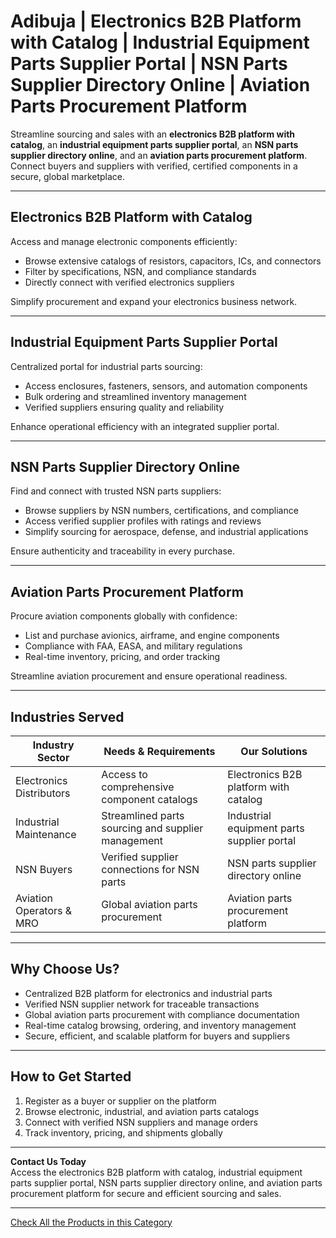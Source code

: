 # Adibuja | Electronics B2B Platform with Catalog | Industrial Equipment Parts Supplier Portal | NSN Parts Supplier Directory Online | Aviation Parts Procurement Platform

Streamline sourcing and sales with an **electronics B2B platform with catalog**, an **industrial equipment parts supplier portal**, an **NSN parts supplier directory online**, and an **aviation parts procurement platform**. Connect buyers and suppliers with verified, certified components in a secure, global marketplace.

---

## Electronics B2B Platform with Catalog

Access and manage electronic components efficiently:

- Browse extensive catalogs of resistors, capacitors, ICs, and connectors  
- Filter by specifications, NSN, and compliance standards  
- Directly connect with verified electronics suppliers  

Simplify procurement and expand your electronics business network.

---

## Industrial Equipment Parts Supplier Portal

Centralized portal for industrial parts sourcing:

- Access enclosures, fasteners, sensors, and automation components  
- Bulk ordering and streamlined inventory management  
- Verified suppliers ensuring quality and reliability  

Enhance operational efficiency with an integrated supplier portal.

---

## NSN Parts Supplier Directory Online

Find and connect with trusted NSN parts suppliers:

- Browse suppliers by NSN numbers, certifications, and compliance  
- Access verified supplier profiles with ratings and reviews  
- Simplify sourcing for aerospace, defense, and industrial applications  

Ensure authenticity and traceability in every purchase.

---

## Aviation Parts Procurement Platform

Procure aviation components globally with confidence:

- List and purchase avionics, airframe, and engine components  
- Compliance with FAA, EASA, and military regulations  
- Real-time inventory, pricing, and order tracking  

Streamline aviation procurement and ensure operational readiness.

---

## Industries Served

| Industry Sector          | Needs & Requirements                              | Our Solutions                                     |
|--------------------------|--------------------------------------------------|--------------------------------------------------|
| Electronics Distributors  | Access to comprehensive component catalogs       | Electronics B2B platform with catalog           |
| Industrial Maintenance    | Streamlined parts sourcing and supplier management | Industrial equipment parts supplier portal      |
| NSN Buyers                | Verified supplier connections for NSN parts       | NSN parts supplier directory online             |
| Aviation Operators & MRO  | Global aviation parts procurement                 | Aviation parts procurement platform             |

---

## Why Choose Us?

- Centralized B2B platform for electronics and industrial parts  
- Verified NSN supplier network for traceable transactions  
- Global aviation parts procurement with compliance documentation  
- Real-time catalog browsing, ordering, and inventory management  
- Secure, efficient, and scalable platform for buyers and suppliers  

---

## How to Get Started

1. Register as a buyer or supplier on the platform  
2. Browse electronic, industrial, and aviation parts catalogs  
3. Connect with verified NSN suppliers and manage orders  
4. Track inventory, pricing, and shipments globally  

---

**Contact Us Today**  
Access the electronics B2B platform with catalog, industrial equipment parts supplier portal, NSN parts supplier directory online, and aviation parts procurement platform for secure and efficient sourcing and sales.

---

[Check All the Products in this Category](https://www.adibuja.com/categories/electronics)
